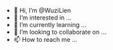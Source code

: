 - 👋 Hi, I’m @WuziLien
- 👀 I’m interested in ...
- 🌱 I’m currently learning ...
- 💞️ I’m looking to collaborate on ...
- 📫 How to reach me ...

<!---
WuziLien/WuziLien is a ✨ special ✨ repository because its `README.md` (this file) appears on your GitHub profile.
You can click the Preview link to take a look at your changes.
--->

